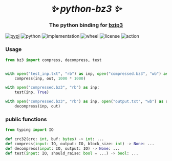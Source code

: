 <h1 align="center"><i>✨ python-bz3 ✨ </i></h1>

<h3 align="center">The python binding for <a href="https://github.com/kspalaiologos/bzip3/tree/master">bzip3</a> </h3>

[![pypi](https://img.shields.io/pypi/v/bzip3.svg)](https://pypi.org/project/bzip3/)
![python](https://img.shields.io/pypi/pyversions/bzip3)
![implementation](https://img.shields.io/pypi/implementation/bzip3)
![wheel](https://img.shields.io/pypi/wheel/bzip3)
![license](https://img.shields.io/github/license/synodriver/python-bz3.svg)
![action](https://img.shields.io/github/workflow/status/synodriver/python-bz3/build%20wheel)

### Usage
```python
from bz3 import compress, decompress, test


with open("test_inp.txt", "rb") as inp, open("compressed.bz3", "wb") as out:
    compress(inp, out, 1000 * 1000)

with open("compressed.bz3", "rb") as inp:
    test(inp, True)    

with open("compressed.bz3", "rb") as inp, open("output.txt", "wb") as out:
    decompress(inp, out)
```



### public functions
```python
from typing import IO

def crc32(crc: int, buf: bytes) -> int: ...
def compress(input: IO, output: IO, block_size: int) -> None: ...
def decompress(input: IO, output: IO) -> None: ...
def test(input: IO, should_raise: bool = ...) -> bool: ...
```